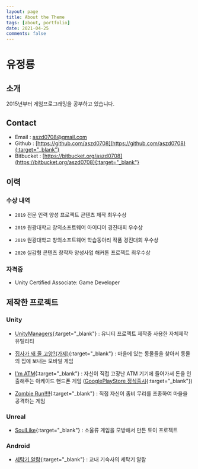 ```yaml
---
layout: page
title: About the Theme
tags: [about, portfolio]
date: 2021-04-25
comments: false
---
```

    
# 유정룡

## 소개

2015년부터 게임프로그래밍을 공부하고 있습니다.



## Contact
- Email : aszd0708@gmail.com
- Github : [https://github.com/aszd0708](https://github.com/aszd0708){:target="_blank"}
- Bitbucket : [https://bitbucket.org/aszd0708](https://bitbucket.org/aszd0708){:target="_blank"}

## 이력

### 수상 내역

- `2019` 전문 인력 양성 프로젝트 콘텐츠 제작 최우수상

- `2019` 원광대학교 창의소프트웨어 아이디어 경진대회 우수상

- `2019` 원광대학교 창의소프트웨어 학습동아리 작품 경진대회 우수상

- `2020` 실감형 콘텐츠 창작자 양성사업 해커톤 프로젝트 최우수상

### 자격증

- Unity Certified Associate: Game Developer

## 제작한 프로젝트

### Unity

- [UnityManagers](https://github.com/aszd0708/UnityGameManagers){:target="_blank"} : 유니티 프로젝트 제작중 사용한 자체제작 유틸리티

- [집사가 돼 줄 고양?(가제)](https://bitbucket.org/aszd0708/meow-_versionup/src/master/){:target="_blank"} : 마을에 있는 동물들을 찾아서 동물의 집에 보내는 모바일 게임

- [I'm ATM](https://bitbucket.org/aszd0708/imatm/src/master/){:target="_blank"} : 자신이 직접 고장난 ATM 기기에 들어가서 돈을 인출해주는 아케이드 핸드폰 게임 ([GooglePlayStore 정식출시](https://play.google.com/store/apps/details?id=com.MatZip.ImATM){:target="_blank"})

- [Zombie Run!!!!](https://bitbucket.org/aszd0708/zombie-run/src/master/){:target="_blank"} : 직접 자신이 좀비 무리를 조종하여 마을을 공격하는 게임

### Unreal

- [SoulLike](https://github.com/aszd0708/SoulLike){:target="_blank"} : 소울류 게임을 모방해서 만든 토이 프로젝트

### Android

- [세탁기 알람](https://github.com/aszd0708/CoolTime){:target="_blank"} : 교내 기숙사의 세탁기 알람